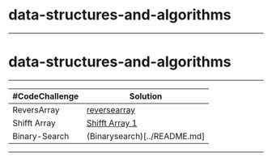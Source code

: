 # data-structures-and-algorithms
*****
# data-structures-and-algorithms
*****
|#CodeChallenge | Solution |
| --- | --- |
| ReversArray |[reversearray](/reversearray)| 
|Shifft Array |[Shifft Array 1](array-insert-shift) |
| Binary-Search  | (Binarysearch)[../README.md] | 
*******